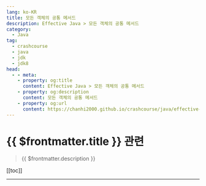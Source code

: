 ```yaml
---
lang: ko-KR
title: 모든 객체의 공통 메서드
description: Effective Java > 모든 객체의 공통 메서드
category: 
  - Java
tag: 
  - crashcourse
  - java
  - jdk
  - jdk8
head:
  - - meta:
    - property: og:title
      content: Effective Java > 모든 객체의 공통 메서드
    - property: og:description
      content: 모든 객체의 공통 메서드
    - property: og:url
      content: https://chanhi2000.github.io/crashcourse/java/effective-java/02-methods-common-to-all-objects.html
---
```


# {{ $frontmatter.title }} 관련

> {{ $frontmatter.description }}

[[toc]]

---

<!-- https://yangbongsoo.gitbook.io/study/java-effective-java/methods_common_to_all_objects -->